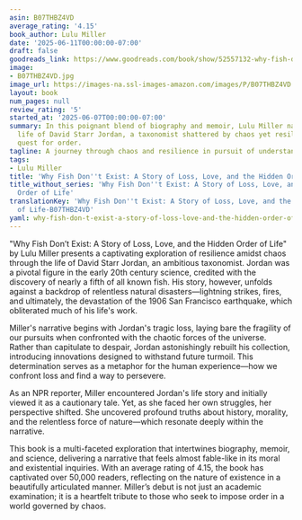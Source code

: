```yaml
---
asin: B07THBZ4VD
average_rating: '4.15'
book_author: Lulu Miller
date: '2025-06-11T00:00:00-07:00'
draft: false
goodreads_link: https://www.goodreads.com/book/show/52557132-why-fish-don-t-exist
image:
- B07THBZ4VD.jpg
image_url: https://images-na.ssl-images-amazon.com/images/P/B07THBZ4VD.01._SCLZZZZZZZ.jpg
layout: book
num_pages: null
review_rating: '5'
started_at: '2025-06-07T00:00:00-07:00'
summary: In this poignant blend of biography and memoir, Lulu Miller navigates the
  life of David Starr Jordan, a taxonomist shattered by chaos yet resilient in his
  quest for order.
tagline: A journey through chaos and resilience in pursuit of understanding.
tags:
- Lulu Miller
title: 'Why Fish Don''t Exist: A Story of Loss, Love, and the Hidden Order of Life'
title_without_series: 'Why Fish Don''t Exist: A Story of Loss, Love, and the Hidden
  Order of Life'
translationKey: 'Why Fish Don''t Exist: A Story of Loss, Love, and the Hidden Order
  of Life-B07THBZ4VD'
yaml: why-fish-don-t-exist-a-story-of-loss-love-and-the-hidden-order-of-life
---
```


"Why Fish Don’t Exist: A Story of Loss, Love, and the Hidden Order of Life" by Lulu Miller presents a captivating exploration of resilience amidst chaos through the life of David Starr Jordan, an ambitious taxonomist. Jordan was a pivotal figure in the early 20th century science, credited with the discovery of nearly a fifth of all known fish. His story, however, unfolds against a backdrop of relentless natural disasters—lightning strikes, fires, and ultimately, the devastation of the 1906 San Francisco earthquake, which obliterated much of his life's work.

Miller's narrative begins with Jordan's tragic loss, laying bare the fragility of our pursuits when confronted with the chaotic forces of the universe. Rather than capitulate to despair, Jordan astonishingly rebuilt his collection, introducing innovations designed to withstand future turmoil. This determination serves as a metaphor for the human experience—how we confront loss and find a way to persevere.

As an NPR reporter, Miller encountered Jordan's life story and initially viewed it as a cautionary tale. Yet, as she faced her own struggles, her perspective shifted. She uncovered profound truths about history, morality, and the relentless force of nature—which resonate deeply within the narrative.

This book is a multi-faceted exploration that intertwines biography, memoir, and science, delivering a narrative that feels almost fable-like in its moral and existential inquiries. With an average rating of 4.15, the book has captivated over 50,000 readers, reflecting on the nature of existence in a beautifully articulated manner. Miller’s debut is not just an academic examination; it is a heartfelt tribute to those who seek to impose order in a world governed by chaos.